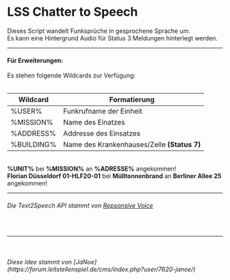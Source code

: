 <h1>LSS Chatter to Speech</h1>
Dieses Script wandelt Funksprüche in gesprochene Sprache um.<br>
Es kann eine Hintergrund Audio für Status 3 Meldungen hinterlegt werden.<br>

<hr>

<h4>Für Erweiterungen:</h4>
Es stehen folgende Wildcards zur Verfügung:<br><br>

|   Wildcard    |   Formatierung                |
| ------------- | ----------------------------- |
|   %USER%      |   Funkrufname der Einheit     |
|   %MISSION%   |   Name des Einatzes           |
|   %ADDRESS%   |   Addresse des Einsatzes      |
|   %BUILDING%  |   Name des Krankenhauses/Zelle **(Status 7)**     |


<br>
<b>%UNIT%</b> bei <b>%MISSION%</b> an <b>%ADRESSE%</b> angekommen!<br>
<b>Florian Düsseldorf 01-HLF20-01</b> bei <b>Mülltonnenbrand</b> an <b>Berliner Allee 25</b> angekommen!

<hr>

<h6>Die Text2Speech API stammt von <a href="https://responsivevoice.com/">Repsonsive Voice</a></h6>
<br>
<hr>
<br>

<h6>Diese Idee stammt von [JaNoe](https://forum.leitstellenspiel.de/cms/index.php?user/7620-janoe/)</h6>